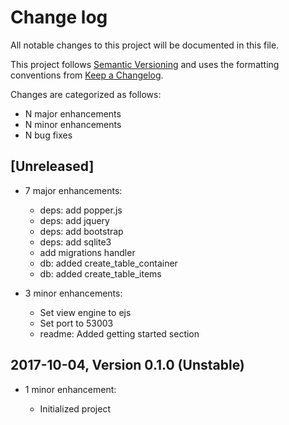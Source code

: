 # Change log

All notable changes to this project will be documented in this file.

This project follows [Semantic Versioning](http://semver.org/) and uses the formatting conventions from [Keep a Changelog](http://keepachangelog.com).

Changes are categorized as follows:

* N major enhancements
* N minor enhancements
* N bug fixes

## [Unreleased]

* 7 major enhancements:

  * deps: add popper.js
  * deps: add jquery
  * deps: add bootstrap
  * deps: add sqlite3
  * add migrations handler
  * db: added create_table_container
  * db: added create_table_items

* 3 minor enhancements:

  * Set view engine to ejs
  * Set port to 53003
  * readme: Added getting started section

## 2017-10-04, Version 0.1.0 (Unstable)

* 1 minor enhancement:

  * Initialized project
